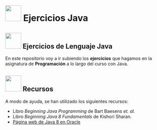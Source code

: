 # <img src="http://www.codefaktory.com/wp-content/uploads/2013/12/java-1.png" width="50"> Ejercicios Java
## <img src="https://cdn4.iconfinder.com/data/icons/web-and-seo-icon-set/512/tasks-512.png" width="50">  Ejercicios de Lenguaje Java
En este repositorio voy a ir subiendo los **ejercicios** que hagamos en la asignatura de **Programación** a lo largo del curso con Java.

## <img src="http://www.librointeractivo.com/wp-content/uploads/icono.png" width="50"> Recursos
A modo de ayuda, se han utilizado los siguientes recursos:

 - Libro *Beginning Java Programming* de Bart Baesens *et. al.*
 - Libro *Beginning Java 8 Fundamentals* de Kishori Sharan.
 - [Página web de Java 8 en Oracle](https://docs.oracle.com/javase/8/docs/api/)
